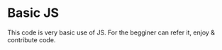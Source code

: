 # Basic JS
This code is very basic use of JS. For the begginer can refer it, enjoy & contribute code.
